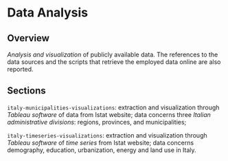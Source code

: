 # Data Analysis

## Overview

*Analysis and visualization* of publicly available data. The references to the data sources and the scripts that retrieve the employed data online are also reported.

## Sections

```italy-municipalities-visualizations```: extraction and visualization through *Tableau software* of data from Istat website; data concerns three *Italian administrative divisions*: regions, provinces, and municipalities;

```italy-timeseries-visualizations```: extraction and visualization through *Tableau software* of *time series* from Istat website; data concerns demography, education, urbanization, energy and land use in Italy.